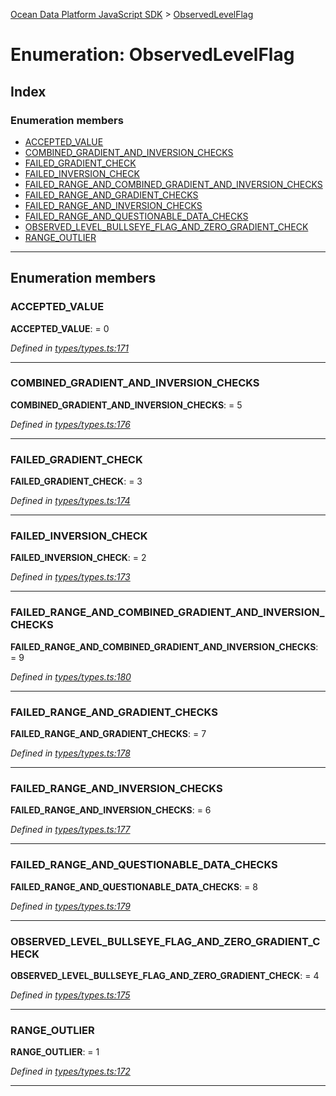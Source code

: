 [Ocean Data Platform JavaScript SDK](../README.md) > [ObservedLevelFlag](../enums/observedlevelflag.md)

# Enumeration: ObservedLevelFlag

## Index

### Enumeration members

* [ACCEPTED_VALUE](observedlevelflag.md#accepted_value)
* [COMBINED_GRADIENT_AND_INVERSION_CHECKS](observedlevelflag.md#combined_gradient_and_inversion_checks)
* [FAILED_GRADIENT_CHECK](observedlevelflag.md#failed_gradient_check)
* [FAILED_INVERSION_CHECK](observedlevelflag.md#failed_inversion_check)
* [FAILED_RANGE_AND_COMBINED_GRADIENT_AND_INVERSION_CHECKS](observedlevelflag.md#failed_range_and_combined_gradient_and_inversion_checks)
* [FAILED_RANGE_AND_GRADIENT_CHECKS](observedlevelflag.md#failed_range_and_gradient_checks)
* [FAILED_RANGE_AND_INVERSION_CHECKS](observedlevelflag.md#failed_range_and_inversion_checks)
* [FAILED_RANGE_AND_QUESTIONABLE_DATA_CHECKS](observedlevelflag.md#failed_range_and_questionable_data_checks)
* [OBSERVED_LEVEL_BULLSEYE_FLAG_AND_ZERO_GRADIENT_CHECK](observedlevelflag.md#observed_level_bullseye_flag_and_zero_gradient_check)
* [RANGE_OUTLIER](observedlevelflag.md#range_outlier)

---

## Enumeration members

<a id="accepted_value"></a>

###  ACCEPTED_VALUE

**ACCEPTED_VALUE**:  = 0

*Defined in [types/types.ts:171](https://github.com/C4IROcean/ODP-sdk-js/blob/7cb7662/source/types/types.ts#L171)*

___
<a id="combined_gradient_and_inversion_checks"></a>

###  COMBINED_GRADIENT_AND_INVERSION_CHECKS

**COMBINED_GRADIENT_AND_INVERSION_CHECKS**:  = 5

*Defined in [types/types.ts:176](https://github.com/C4IROcean/ODP-sdk-js/blob/7cb7662/source/types/types.ts#L176)*

___
<a id="failed_gradient_check"></a>

###  FAILED_GRADIENT_CHECK

**FAILED_GRADIENT_CHECK**:  = 3

*Defined in [types/types.ts:174](https://github.com/C4IROcean/ODP-sdk-js/blob/7cb7662/source/types/types.ts#L174)*

___
<a id="failed_inversion_check"></a>

###  FAILED_INVERSION_CHECK

**FAILED_INVERSION_CHECK**:  = 2

*Defined in [types/types.ts:173](https://github.com/C4IROcean/ODP-sdk-js/blob/7cb7662/source/types/types.ts#L173)*

___
<a id="failed_range_and_combined_gradient_and_inversion_checks"></a>

###  FAILED_RANGE_AND_COMBINED_GRADIENT_AND_INVERSION_CHECKS

**FAILED_RANGE_AND_COMBINED_GRADIENT_AND_INVERSION_CHECKS**:  = 9

*Defined in [types/types.ts:180](https://github.com/C4IROcean/ODP-sdk-js/blob/7cb7662/source/types/types.ts#L180)*

___
<a id="failed_range_and_gradient_checks"></a>

###  FAILED_RANGE_AND_GRADIENT_CHECKS

**FAILED_RANGE_AND_GRADIENT_CHECKS**:  = 7

*Defined in [types/types.ts:178](https://github.com/C4IROcean/ODP-sdk-js/blob/7cb7662/source/types/types.ts#L178)*

___
<a id="failed_range_and_inversion_checks"></a>

###  FAILED_RANGE_AND_INVERSION_CHECKS

**FAILED_RANGE_AND_INVERSION_CHECKS**:  = 6

*Defined in [types/types.ts:177](https://github.com/C4IROcean/ODP-sdk-js/blob/7cb7662/source/types/types.ts#L177)*

___
<a id="failed_range_and_questionable_data_checks"></a>

###  FAILED_RANGE_AND_QUESTIONABLE_DATA_CHECKS

**FAILED_RANGE_AND_QUESTIONABLE_DATA_CHECKS**:  = 8

*Defined in [types/types.ts:179](https://github.com/C4IROcean/ODP-sdk-js/blob/7cb7662/source/types/types.ts#L179)*

___
<a id="observed_level_bullseye_flag_and_zero_gradient_check"></a>

###  OBSERVED_LEVEL_BULLSEYE_FLAG_AND_ZERO_GRADIENT_CHECK

**OBSERVED_LEVEL_BULLSEYE_FLAG_AND_ZERO_GRADIENT_CHECK**:  = 4

*Defined in [types/types.ts:175](https://github.com/C4IROcean/ODP-sdk-js/blob/7cb7662/source/types/types.ts#L175)*

___
<a id="range_outlier"></a>

###  RANGE_OUTLIER

**RANGE_OUTLIER**:  = 1

*Defined in [types/types.ts:172](https://github.com/C4IROcean/ODP-sdk-js/blob/7cb7662/source/types/types.ts#L172)*

___

